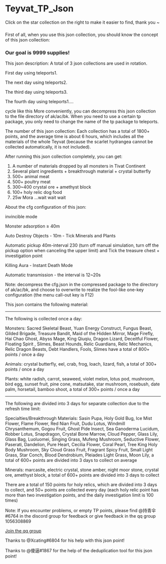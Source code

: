 # Teyvat_TP_Json

 Click on the star collection on the right to make it easier to find, thank you ~ 

###

First of all, when you use this json collection, you should know the concept of this json collection:
### Our goal is 9999 supplies!


This json description:
A total of 3 json collections are used in rotation.

First day using teleports1.

The next day using teleports2.

The third day using teleports3.

The fourth day using teleports1....

cycle like this
More conveniently, you can decompress this json collection to the file directory of ak/ac/bk. When you need to use a certain tp package, you only need to change the name of the tp package to teleports.


The number of this json collection:
Each collection has a total of 1800+ points, and the average time is about 6 hours, which includes all the materials of the whole Teyvat (because the scarlet hydrangea cannot be collected automatically, it is not included).

After running this json collection completely, you can get:
1. A number of materials dropped by all monsters in Tivat Continent
2. Several plant ingredients + breakthrough material + crystal butterfly
3. 500+ animal meat
4. 500+ poultry meat
5. 300~400 crystal ore + amethyst block
6. 100+ holy relic dog food
7. 25w Mora
...wait wait wait


About the cfg configuration of this json:

invincible mode

Monster adsorption ≥ 40m

Auto Destroy Objects - 10m - Tick Minerals and Plants

Automatic pickup 40m-interval 230 (turn off manual simulation, turn off the pickup option when canceling the upper limit) and Tick the treasure chest + investigation point

Killing Aura - Instant Death Mode

Automatic transmission - the interval is 12~20s


Note: decompress the cfg.json in the compressed package to the directory of ak/ac/bk, and choose to overwrite to realize the fool-like one-key configuration (the menu call-out key is F12)

This json contains the following material:
-------------------------------------------------- ------------------------------
The following is collected once a day:

Monsters: Sacred Skeletal Beast, Yuan Energy Construct, Fungus Beast, Gilded Brigade, Treasure Bandit, Maid of the Hidden Mirror, Mage Firefly, Hai Chao Ghost, Abyss Mage, King Qiuqiu, Dragon Lizard, Deceitful Flower, Floating Spirit , Slimes, Beast Hounds, Relic Guardians, Relic Mechanics, Relic Dragon Beasts, Debt Handlers, Fools, Slimes have a total of 800+ points / once a day

Animals: crystal butterfly, eel, crab, frog, loach, lizard, fish, a total of 300+ points / once a day


Plants: white radish, carrot, seaweed, violet melon, lotus pod, mushroom, bird egg, sunset fruit, pine cone, matsutake, star mushroom, rosebush, date palm, horsetail, bamboo shoot, a total of 300+ points / once a day

-------------------------------------------------- ------------------------------
The following are divided into 3 days for separate collection due to the refresh time limit:

Specialties/Breakthrough Materials: Sasin Pupa, Holy Gold Bug, Ice Mist Flower, Flame Flower, Red Nian Fruit, Dudu Lotus, Windmill Chrysanthemum, Gogou Fruit, Ghost Pide Insect, Sea Ganoderma Lucidum, Robber Lotus, Snapdragon, Crystal Bone Marrow, Cloud Pepper, Glass Lily, Glass Bag, Luoluomei, Singing Grass, Mufeng Mushroom, Seductive Flower, Paserati, Dandelion, Pure Heart, Cecilia Flower, Coral Pearl, Tree King Holy Body Mushroom, Sky Cloud Grass Fruit, Fragrant Spicy Fruit, Small Light Grass, Star Conch, Blood Dendrobium, Pleiades Light Grass, Moon Lily, a total of 600+ points are divided into 3 days to collect on average


Minerals: marcasite, electric crystal, stone amber, night moor stone, crystal ore, amethyst block, a total of 600+ points are divided into 3 days to collect


There are a total of 150 points for holy relics, which are divided into 3 days to collect, and 50+ points are collected every day (each holy relic point has more than two investigation points, and the daily investigation limit is 100 times)


Note: If you encounter problems, or empty TP points, please find @持青伞#6764 in the discord group for feedback or give feedback in the qq group 1056308869


[Join the qq group ](https://jq.qq.com/?_wv=1027&k=qCwGe2PS)

Thanks to @Xcating#6804 for his help with this json point!

Thanks to @傻逼#1867 for the help of the deduplication tool for this json point!
